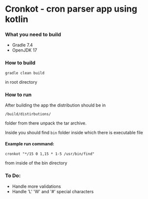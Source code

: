 # Cronkot - cron parser app using kotlin

### What you need to build
+ Gradle 7.4
+ OpenJDK 17

### How to build
```gradle clean build``` 

in root directory

### How to run

After building the app the distribution should be in 

```/build/distirbutions/``` 

folder from there unpack the tar archive.

Inside you should find ```bin``` folder inside which there is executable file

#### Example run command:

```cronkot "*/15 0 1,15 * 1-5 /usr/bin/find"``` 

from inside of the bin directory

### To Do:
+ Handle more validations
+ Handle 'L' 'W' and '#' special characters